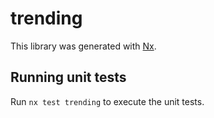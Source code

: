 # trending

This library was generated with [Nx](https://nx.dev).

## Running unit tests

Run `nx test trending` to execute the unit tests.
